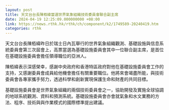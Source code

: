 ```yaml
---
layout: post
title: 天文台台長陳栢緯當選世界氣象組織技術委員會聯合副主席
date: 2024-04-19 12:25:09.000000000 +08:00
link: https://news.rthk.hk/rthk/ch/component/k2/1749589-20240419.htm
categories: rthk
---
```


天文台台長陳栢緯昨日於瑞士日內瓦舉行的世界氣象組織觀測、基礎設施與信息系統委員會第三次屆會上，高票當選為基礎設施委員會其中一位聯合副主席，是首位在基礎設施委員會擔任領導職位的亞洲人。

陳栢緯表示深感榮幸，感謝中央政府和香港特區政府對他在基礎設施委員會工作的支持，又感謝委員會成員給他機會擔任有關重要職位。他將來會竭盡所能，與技術委員會各專家攜手努力，透過科學和創新實現保護生命和財產的共同目標。

基礎設施委員會是世界氣象組織的兩個技術委員會之一，協助開發及實施全球協調的地球系統觀測、資料和預測系統。基礎設施委員會亦會就氣象和水文業務的方法、程序、技術與與作業模式的國際標準提出建議。
